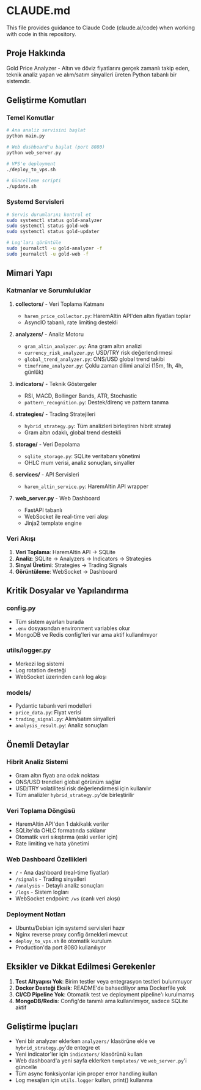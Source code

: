 # CLAUDE.md

This file provides guidance to Claude Code (claude.ai/code) when working with code in this repository.

## Proje Hakkında

Gold Price Analyzer - Altın ve döviz fiyatlarını gerçek zamanlı takip eden, teknik analiz yapan ve alım/satım sinyalleri üreten Python tabanlı bir sistemdir.

## Geliştirme Komutları

### Temel Komutlar

```bash
# Ana analiz servisini başlat
python main.py

# Web dashboard'u başlat (port 8080)
python web_server.py

# VPS'e deployment
./deploy_to_vps.sh

# Güncelleme scripti
./update.sh
```

### Systemd Servisleri

```bash
# Servis durumlarını kontrol et
sudo systemctl status gold-analyzer
sudo systemctl status gold-web
sudo systemctl status gold-updater

# Log'ları görüntüle
sudo journalctl -u gold-analyzer -f
sudo journalctl -u gold-web -f
```

## Mimari Yapı

### Katmanlar ve Sorumluluklar

1. **collectors/** - Veri Toplama Katmanı
   - `harem_price_collector.py`: HaremAltin API'den altın fiyatları toplar
   - AsyncIO tabanlı, rate limiting destekli

2. **analyzers/** - Analiz Motoru
   - `gram_altin_analyzer.py`: Ana gram altın analizi
   - `currency_risk_analyzer.py`: USD/TRY risk değerlendirmesi
   - `global_trend_analyzer.py`: ONS/USD global trend takibi
   - `timeframe_analyzer.py`: Çoklu zaman dilimi analizi (15m, 1h, 4h, günlük)

3. **indicators/** - Teknik Göstergeler
   - RSI, MACD, Bollinger Bands, ATR, Stochastic
   - `pattern_recognition.py`: Destek/direnç ve pattern tanıma

4. **strategies/** - Trading Stratejileri
   - `hybrid_strategy.py`: Tüm analizleri birleştiren hibrit strateji
   - Gram altın odaklı, global trend destekli

5. **storage/** - Veri Depolama
   - `sqlite_storage.py`: SQLite veritabanı yönetimi
   - OHLC mum verisi, analiz sonuçları, sinyaller

6. **services/** - API Servisleri
   - `harem_altin_service.py`: HaremAltin API wrapper

7. **web_server.py** - Web Dashboard
   - FastAPI tabanlı
   - WebSocket ile real-time veri akışı
   - Jinja2 template engine

### Veri Akışı

1. **Veri Toplama**: HaremAltin API → SQLite
2. **Analiz**: SQLite → Analyzers → Indicators → Strategies
3. **Sinyal Üretimi**: Strategies → Trading Signals
4. **Görüntüleme**: WebSocket → Dashboard

## Kritik Dosyalar ve Yapılandırma

### config.py
- Tüm sistem ayarları burada
- `.env` dosyasından environment variables okur
- MongoDB ve Redis config'leri var ama aktif kullanılmıyor

### utils/logger.py
- Merkezi log sistemi
- Log rotation desteği
- WebSocket üzerinden canlı log akışı

### models/
- Pydantic tabanlı veri modelleri
- `price_data.py`: Fiyat verisi
- `trading_signal.py`: Alım/satım sinyalleri
- `analysis_result.py`: Analiz sonuçları

## Önemli Detaylar

### Hibrit Analiz Sistemi
- Gram altın fiyatı ana odak noktası
- ONS/USD trendleri global görünüm sağlar
- USD/TRY volatilitesi risk değerlendirmesi için kullanılır
- Tüm analizler `hybrid_strategy.py`'de birleştirilir

### Veri Toplama Döngüsü
- HaremAltin API'den 1 dakikalık veriler
- SQLite'da OHLC formatında saklanır
- Otomatik veri sıkıştırma (eski veriler için)
- Rate limiting ve hata yönetimi

### Web Dashboard Özellikleri
- `/` - Ana dashboard (real-time fiyatlar)
- `/signals` - Trading sinyalleri
- `/analysis` - Detaylı analiz sonuçları
- `/logs` - Sistem logları
- WebSocket endpoint: `/ws` (canlı veri akışı)

### Deployment Notları
- Ubuntu/Debian için systemd servisleri hazır
- Nginx reverse proxy config örnekleri mevcut
- `deploy_to_vps.sh` ile otomatik kurulum
- Production'da port 8080 kullanılıyor

## Eksikler ve Dikkat Edilmesi Gerekenler

1. **Test Altyapısı Yok**: Birim testler veya entegrasyon testleri bulunmuyor
2. **Docker Desteği Eksik**: README'de bahsediliyor ama Dockerfile yok
3. **CI/CD Pipeline Yok**: Otomatik test ve deployment pipeline'ı kurulmamış
4. **MongoDB/Redis**: Config'de tanımlı ama kullanılmıyor, sadece SQLite aktif

## Geliştirme İpuçları

- Yeni bir analyzer eklerken `analyzers/` klasörüne ekle ve `hybrid_strategy.py`'de entegre et
- Yeni indicator'ler için `indicators/` klasörünü kullan
- Web dashboard'a yeni sayfa eklerken `templates/` ve `web_server.py`'i güncelle
- Tüm async fonksiyonlar için proper error handling kullan
- Log mesajları için `utils.logger` kullan, print() kullanma